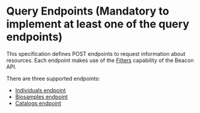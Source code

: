 
# Query Endpoints (Mandatory to implement at least one of the query endpoints)

This specification defines POST endpoints to request information about resources. Each endpoint makes use of the [Filters](http://docs.genomebeacons.org/filters/) capability of the Beacon API.

There are three supported endpoints:

 * [Individuals endpoint](./INDIVIDUALS.md)
 * [Biosamples endpoint](./BIOSAMPLES.md)
 * [Catalogs endpoint](./CATALOGS.md)